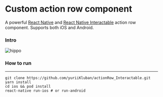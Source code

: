 # Custom action row component

A powerful [React Native](https://reactnative.dev) and [React Native Interactable](https://github.com/wix/react-native-interactable) action row component. Supports both iOS and Android.

### Intro
![hippo](https://media.giphy.com/media/MEj8t0r3euKXwt9Gfe/source.gif)

### How to run  
___

```
git clone https://github.com/yuriiKluban/actionRow_Interactable.git
yarn install
cd ios && pod install
react-native run-ios # or run-android

```
